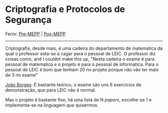 # Criptografia e Protocolos de Segurança

Fenix: [Pre-MEPP](https://fenix.tecnico.ulisboa.pt/cursos/meic-a/disciplina-curricular/283003985068077) | [Pos-MEPP](https://fenix.tecnico.ulisboa.pt/cursos/meic-a/disciplina-curricular/564478961778804)

---
Criptografia, desde mais, é uma cadeira do departamento de matematica da qual o professor esta-se a cagar para o pessoal de LEIC. O professor diz coisas como, and I couldnt make this up, "Nesta cadeira o exame é para pessoal de matematica e o projeto é para o pessoal de informatica. Para o pessoal de LEIC é bom que tenham 20 no projeto porque não vão ter mais de 3 no exame"

[João Borges](https://github.com/RageKnify):
É bastante teórico, o exame são uns 6 exercícios de demonstração, que para LEIC não é normal.

Mas o projeto é bastante fixe, há uma lista de N *papers*, escolhe-se 1 e implementa-se na linguagem que quisermos.
